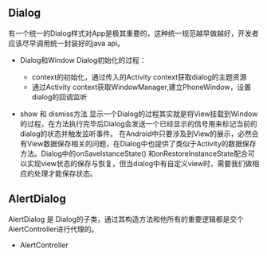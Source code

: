 ## Dialog
有一个统一的Dialog样式对App是极其重要的，这种统一规范越早做越好，开发者应该尽早调用统一封装好的java api。
- Dialog和Window
Dialog初始化的过程：
  - context的初始化，通过传入的Activity context获取dialog的主题资源
  - 通过Activity context获取WindowManager,建立PhoneWindow，设置dialog的回调监听

- show 和 dismiss方法
显示一个Dialog的过程其实就是将View挂载到Window的过程，在方法执行完毕后Dialog会发送一个已经显示的信号用来标记当前的dialog的状态并触发监听事件。
在Android中只要涉及到View的展示，必然会有View数据保存相关的问题，在Dialog中也提供了类似于Activity的数据保存方法。Dialog中的onSaveIstanceState()
和onRestoreInstanceState配合可以实现view状态的保存与恢复，但当dialog中有自定义view时，需要我们做相应的处理才能保存状态。

## AlertDialog
AlertDialog 是 Dialog的子类，通过其构造方法和他所有的重要逻辑都是交个AlertController进行代理的。
- AlertController
